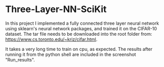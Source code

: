 # Three-Layer-NN-SciKit
In this project I implemented a fully connected three layer neural network using sklearn's neural network packages, and trained it on the CIFAR-10 dataset. The tar file needs to be downloaded into the root folder from: https://www.cs.toronto.edu/~kriz/cifar.html. 

It takes a very long time to train on cpu, as expected. The results after running it from the python shell are included in the screenshot "Run_results".
